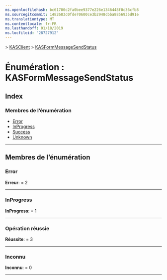 ```yaml
---
ms.openlocfilehash: bc61700c2fa0bee9377e226e1346448f0c36cfb8
ms.sourcegitcommit: 1482683c0fde70600ce3b2948cbba8856935d91e
ms.translationtype: MT
ms.contentlocale: fr-FR
ms.lasthandoff: 01/18/2019
ms.locfileid: "28727912"
---
```

[](../README.md) > [KASClient](../modules/kasclient.md) > [KASFormMessageSendStatus](../enums/kasclient.kasformmessagesendstatus.md)

# <a name="enumeration-kasformmessagesendstatus"></a>Énumération : KASFormMessageSendStatus

## <a name="index"></a>Index

### <a name="enumeration-members"></a>Membres de l’énumération

* [Error](kasclient.kasformmessagesendstatus.md#error)
* [InProgress](kasclient.kasformmessagesendstatus.md#inprogress)
* [Success](kasclient.kasformmessagesendstatus.md#success)
* [Unknown](kasclient.kasformmessagesendstatus.md#unknown)

---

## <a name="enumeration-members"></a>Membres de l’énumération

<a id="error"></a>

###  <a name="error"></a>Error

**Erreur**: = 2

___

<a id="inprogress"></a>

###  <a name="inprogress"></a>InProgress

**InProgress**: = 1

___

<a id="success"></a>

###  <a name="success"></a>Opération réussie

**Réussite**: = 3

___

<a id="unknown"></a>

###  <a name="unknown"></a>Inconnu

**Inconnu**: = 0

___

